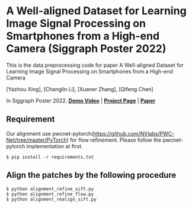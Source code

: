 # A Well-aligned Dataset for Learning Image Signal Processing on Smartphones from a High-end Camera (Siggraph Poster 2022)
This is the data preprocessing code for paper A Well-aligned Dataset for Learning Image Signal Processing on
Smartphones from a High-end Camera

[Yazhou Xing], [Changlin Li], [Xuaner Zhang], [Qifeng Chen]

In Siggraph Poster 2022.
**[Demo Video]()** | **[Project Page]()** | **[Paper]()**


## Requirement
Our alignment use pwcnet-pytorch(https://github.com/NVlabs/PWC-Net/tree/master/PyTorch) for flow refinement.
Please follow the pwcnet-pytorch implementation at first.

```
$ pip install -r requirements.txt
```

## Align the patches by the following procedure
```
$ python alignment_refine_sift.py
$ python alignment_refine_flow.py
$ python alignment_realign_sift.py
```
